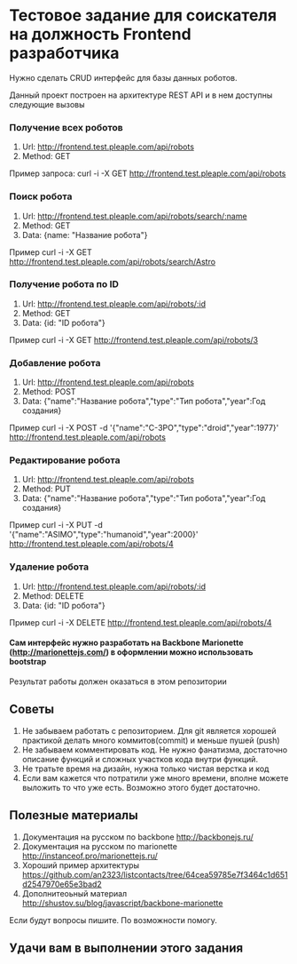 # Тестовое задание для соискателя на должность Frontend разработчика

Нужно сделать CRUD интерфейс для базы данных роботов.

Данный проект построен на архитектуре REST API и в нем доступны следующие вызовы

### Получение всех роботов

1. Url: http://frontend.test.pleaple.com/api/robots
2. Method: GET

Пример запроса:
curl -i -X GET http://frontend.test.pleaple.com/api/robots

### Поиск робота
1. Url: http://frontend.test.pleaple.com/api/robots/search/:name
2. Method: GET
3. Data: {name: "Название робота"}

Пример
curl -i -X GET http://frontend.test.pleaple.com/api/robots/search/Astro

### Получение робота по ID
1. Url: http://frontend.test.pleaple.com/api/robots/:id
2. Method: GET
3. Data: {id: "ID робота"}

Пример
curl -i -X GET http://frontend.test.pleaple.com/api/robots/3

### Добавление робота
1. Url: http://frontend.test.pleaple.com/api/robots
2. Method: POST
3. Data: {"name":"Название робота","type":"Тип робота","year":Год создания}

Пример
curl -i -X POST -d '{"name":"C-3PO","type":"droid","year":1977}' http://frontend.test.pleaple.com/api/robots

### Редактирование робота
1. Url: http://frontend.test.pleaple.com/api/robots
2. Method: PUT
3. Data: {"name":"Название робота","type":"Тип робота","year":Год создания}

Пример
curl -i -X PUT -d '{"name":"ASIMO","type":"humanoid","year":2000}' http://frontend.test.pleaple.com/api/robots/4

### Удаление робота
1. Url: http://frontend.test.pleaple.com/api/robots/:id
2. Method: DELETE
3. Data: {id: "ID робота"}

Пример
curl -i -X DELETE http://frontend.test.pleaple.com/api/robots/4

#### Сам интерфейс нужно разработать на Backbone Marionette (http://marionettejs.com/) в оформлении можно использовать bootstrap

Результат работы должен оказаться в этом репозитории

## Советы
1. Не забываем работать с репозиторием. Для git является хорошей практикой делать много коммитов(commit) и меньше пушей (push)
2. Не забываем комментировать код. Не нужно фанатизма, достаточно описание функций и сложных участков кода внутри функций.
3. Не тратьте время на дизайн, нужна только чистая верстка и код
4. Если вам кажется что потратили уже много времени, вполне можете выложить то что уже есть. Возможно этого будет достаточно.

## Полезные материалы
1. Документация на русском по backbone http://backbonejs.ru/
2. Документация на русском по marionette http://instanceof.pro/marionettejs.ru/
3. Хороший пример архитектуры https://github.com/an2323/listcontacts/tree/64cea59785e7f3464c1d651d2547970e65e3bad2
4. Дополнитеоьный материал http://shustov.su/blog/javascript/backbone-marionette

Если будут вопросы пишите. По возможности помогу.

## Удачи вам в выполнении этого задания
